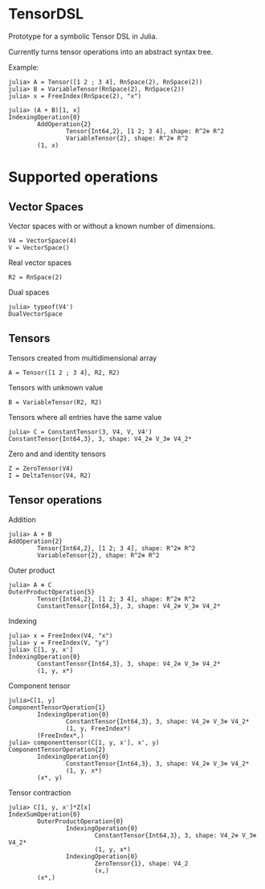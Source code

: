 # TensorDSL
Prototype for a symbolic Tensor DSL in Julia. 

Currently turns tensor operations into an abstract syntax tree.

Example:
```
julia> A = Tensor([1 2 ; 3 4], RnSpace(2), RnSpace(2))
julia> B = VariableTensor(RnSpace(2), RnSpace(2))
julia> x = FreeIndex(RnSpace(2), "x")

julia> (A + B)[1, x]
IndexingOperation{0}
        AddOperation{2}
                Tensor{Int64,2}, [1 2; 3 4], shape: R^2⊗ R^2
                VariableTensor{2}, shape: R^2⊗ R^2
        (1, x)
```

# Supported operations

## Vector Spaces
Vector spaces with or without a known number of dimensions.
```
V4 = VectorSpace(4)
V = VectorSpace()
```
Real vector spaces
```
R2 = RnSpace(2)
```
Dual spaces
```
julia> typeof(V4')
DualVectorSpace
```

## Tensors
Tensors created from multidimensional array

```
A = Tensor([1 2 ; 3 4], R2, R2)
```

Tensors with unknown value
```
B = VariableTensor(R2, R2)
```

Tensors where all entries have the same value
```
julia> C = ConstantTensor(3, V4, V, V4')
ConstantTensor{Int64,3}, 3, shape: V4_2⊗ V_3⊗ V4_2*
```
Zero and and identity tensors
```
Z = ZeroTensor(V4)
I = DeltaTensor(V4, R2)
```

## Tensor operations
Addition
```
julia> A + B
AddOperation{2}
        Tensor{Int64,2}, [1 2; 3 4], shape: R^2⊗ R^2
        VariableTensor{2}, shape: R^2⊗ R^2
```

Outer product
```
julia> A ⊗ C
OuterProductOperation{5}
        Tensor{Int64,2}, [1 2; 3 4], shape: R^2⊗ R^2
        ConstantTensor{Int64,3}, 3, shape: V4_2⊗ V_3⊗ V4_2*
```
Indexing
```
julia> x = FreeIndex(V4, "x")
julia> y = FreeIndex(V, "y")
julia> C[1, y, x']
IndexingOperation{0}
        ConstantTensor{Int64,3}, 3, shape: V4_2⊗ V_3⊗ V4_2*
        (1, y, x*)
```
Component tensor
```
julia>C[1, y]
ComponentTensorOperation{1}
        IndexingOperation{0}
                ConstantTensor{Int64,3}, 3, shape: V4_2⊗ V_3⊗ V4_2*
                (1, y, FreeIndex*)
        (FreeIndex*,)
julia> componenttensor(C[1, y, x'], x', y)
ComponentTensorOperation{2}
        IndexingOperation{0}
                ConstantTensor{Int64,3}, 3, shape: V4_2⊗ V_3⊗ V4_2*
                (1, y, x*)
        (x*, y)
```
Tensor contraction
```
julia> C[1, y, x']*Z[x]
IndexSumOperation{0}
        OuterProductOperation{0}
                IndexingOperation{0}
                        ConstantTensor{Int64,3}, 3, shape: V4_2⊗ V_3⊗ V4_2*
                        (1, y, x*)
                IndexingOperation{0}
                        ZeroTensor{1}, shape: V4_2
                        (x,)
        (x*,)
```

